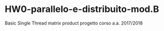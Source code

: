 # HW0-parallelo-e-distribuito-mod.B
Basic Single Thread matrix product progetto corso a.a. 2017/2018 
